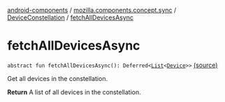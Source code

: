 [android-components](../../index.md) / [mozilla.components.concept.sync](../index.md) / [DeviceConstellation](index.md) / [fetchAllDevicesAsync](./fetch-all-devices-async.md)

# fetchAllDevicesAsync

`abstract fun fetchAllDevicesAsync(): Deferred<`[`List`](https://kotlinlang.org/api/latest/jvm/stdlib/kotlin.collections/-list/index.html)`<`[`Device`](../-device/index.md)`>>` [(source)](https://github.com/mozilla-mobile/android-components/blob/master/components/concept/sync/src/main/java/mozilla/components/concept/sync/Devices.kt#L52)

Get all devices in the constellation.

**Return**
A list of all devices in the constellation.

